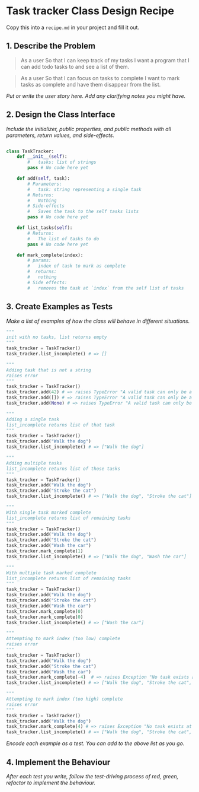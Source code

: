# Task tracker Class Design Recipe

Copy this into a `recipe.md` in your project and fill it out.

## 1. Describe the Problem

>As a user
>So that I can keep track of my tasks
>I want a program that I can add todo tasks to and see a list of them.

>As a user
>So that I can focus on tasks to complete
>I want to mark tasks as complete and have them disappear from the list.

_Put or write the user story here. Add any clarifying notes you might have._

## 2. Design the Class Interface

_Include the initializer, public properties, and public methods with all parameters, return values, and side-effects._

```python

class TaskTracker:    
    def __init__(self):
        #   tasks: list of strings
        pass # No code here yet

    def add(self, task):
        # Parameters:
        #   task: string representing a single task
        # Returns:
        #   Nothing
        # Side-effects
        #   Saves the task to the self tasks lists
        pass # No code here yet

    def list_tasks(self):
        # Returns:
        #   The list of tasks to do
        pass # No code here yet

    def mark_complete(index):
        # params:
        #   index of task to mark as complete
        #  returns:
        #   nothing
        # Side effects:
        #   removes the task at `index` from the self list of tasks
```

## 3. Create Examples as Tests

_Make a list of examples of how the class will behave in different situations._

``` python
"""
init with no tasks, list returns empty
"""
task_tracker = TaskTracker()
task_tracker.list_incomplete() # => []

"""
Adding task that is not a string
raises error
"""
task_tracker = TaskTracker()
task_tracker.add(42) # => raises TypeError "A valid task can only be a string"
task_tracker.add([]) # => raises TypeError "A valid task can only be a string"
task_tracker.add(None) # => raises TypeError "A valid task can only be a string"

"""
Adding a single task
list_incomplete returns list of that task
"""
task_tracker = TaskTracker()
task_tracker.add("Walk the dog")
task_tracker.list_incomplete() # => ["Walk the dog"]

"""
Adding multiple tasks
list_incomplete returns list of those tasks
"""
task_tracker = TaskTracker()
task_tracker.add("Walk the dog")
task_tracker.add("Stroke the cat")
task_tracker.list_incomplete() # => ["Walk the dog", "Stroke the cat"]

"""
With single task marked complete
list_incomplete returns list of remaining tasks
"""
task_tracker = TaskTracker()
task_tracker.add("Walk the dog")
task_tracker.add("Stroke the cat")
task_tracker.add("Wash the car")
task_tracker.mark_complete(1)
task_tracker.list_incomplete() # => ["Walk the dog", "Wash the car"]

"""
With multiple task marked complete
list_incomplete returns list of remaining tasks
"""
task_tracker = TaskTracker()
task_tracker.add("Walk the dog")
task_tracker.add("Stroke the cat")
task_tracker.add("Wash the car")
task_tracker.mark_complete(0)
task_tracker.mark_complete(0)
task_tracker.list_incomplete() # => ["Wash the car"]

"""
Attempting to mark index (too low) complete
raises error
"""
task_tracker = TaskTracker()
task_tracker.add("Walk the dog")
task_tracker.add("Stroke the cat")
task_tracker.add("Wash the car")
task_tracker.mark_complete(-4)  # => raises Exception "No task exists at that index"
task_tracker.list_incomplete() # => ["Walk the dog", "Stroke the cat", "Wash the car"]

"""
Attempting to mark index (too high) complete
raises error
"""
task_tracker = TaskTracker()
task_tracker.add("Walk the dog")
task_tracker.mark_complete(4) # => raises Exception "No task exists at that index"
task_tracker.list_incomplete() # => ["Walk the dog", "Stroke the cat", "Wash the car"]
```

_Encode each example as a test. You can add to the above list as you go._

## 4. Implement the Behaviour

_After each test you write, follow the test-driving process of red, green, refactor to implement the behaviour._
